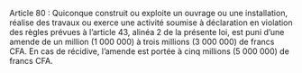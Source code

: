 Article 80 : Quiconque construit ou exploite un ouvrage ou une installation, réalise des travaux ou exerce une activité soumise à déclaration en violation des règles prévues à l’article 43, alinéa 2 de la présente loi, est puni d’une amende de un million (1 000 000) à trois millions (3 000 000) de francs CFA.
En cas de récidive, l’amende est portée à cinq millions (5 000 000) de francs CFA.